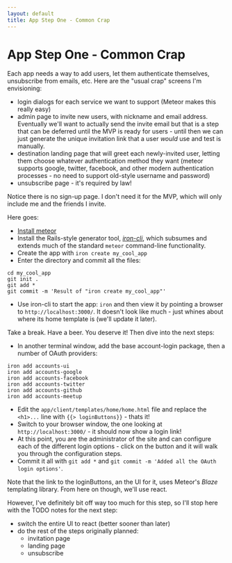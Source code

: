 ```yaml
---
layout: default
title: App Step One - Common Crap
---
```

# App Step One - Common Crap
Each app needs a way to add users, let them authenticate themselves, unsubscribe from emails, etc. Here are the "usual crap" screens I'm envisioning:

* login dialogs for each service we want to support (Meteor makes this really easy)
* admin page to invite new users, with nickname and email address. Eventually we'll want to actually send the invite email but that is a step that can be deferred until the MVP is ready for users - until then we can just generate the unique invitation link that a user *would* use and test is manually.
* destination landing page that will greet each newly-invited user, letting them choose whatever authentication method they want (meteor supports google, twitter, facebook, and other modern authentication processes - no need to support old-style username and password)
* unsubscribe page - it's required by law!

Notice there is no sign-up page. I don't need it for the MVP, which will only include me and the friends I invite.

Here goes:

* [Install meteor](https://www.meteor.com/install)
* Install the Rails-style generator tool, [*iron-cli*](https://github.com/iron-meteor/iron-cli), which subsumes and extends much of the standard `meteor` command-line functionality.
* Create the app with `iron create my_cool_app`
* Enter the directory and commit all the files:

```
cd my_cool_app
git init .
git add *
git commit -m 'Result of "iron create my_cool_app"'
```
* Use iron-cli to start the app: `iron` and then view it by pointing a browser to `http://localhost:3000/`. It doesn't look like much - just whines about where its home template is (we'll update it later).

Take a break. Have a beer. You deserve it! Then dive into the next steps:

* In another terminal window, add the base account-login package, then a number of OAuth providers:

```
iron add accounts-ui
iron add accounts-google
iron add accounts-facebook
iron add accounts-twitter
iron add accounts-github
iron add accounts-meetup
```
* Edit the `app/client/templates/home/home.html` file and replace the `<h1>...` line with `{{> loginButtons}}` - thats it!
* Switch to your browser window, the one looking at `http://localhost:3000/` - it should now show a login link!
* At this point, you are the administrator of the site and can configure each of the different login options - click on the button and it will walk you through the configuration steps.
* Commit it all with `git add *` and `git commit -m 'Added all the OAuth login options'`.

Note that the link to the loginButtons, an the UI for it, uses Meteor's *Blaze* templating library. From here on though, we'll use react.

However, I've definitely bit off way too much for this step, so I'll stop here with the TODO notes for the next step:

* switch the entire UI to react (better sooner than later)
* do the rest of the steps originally planned:
  * invitation page
  * landing page
  * unsubscribe

